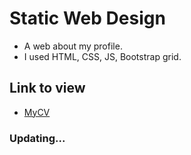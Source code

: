 # Static Web Design
- A web about my profile.
- I used HTML, CSS, JS, Bootstrap grid.

## Link to view
- [MyCV](https://hnt-profile.web.app/)

### Updating...
